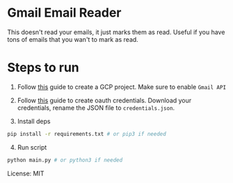 # Gmail Email Reader

This doesn't read your emails, it just marks them as read. Useful if you have tons of emails that you wan't to mark as read.

# Steps to run

1. Follow [this](https://developers.google.com/workspace/guides/create-project) guide to create a GCP project. Make sure to enable `Gmail API`

2. Follow [this](https://developers.google.com/workspace/guides/create-credentials) guide to create oauth credentials. Download your credentials, rename the JSON file to `credentials.json`.

3. Install deps

```bash
pip install -r requirements.txt # or pip3 if needed
```

4. Run script

```bash
python main.py # or python3 if needed
```

License: MIT
